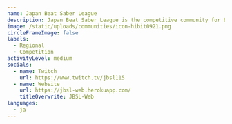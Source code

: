 ```yaml
---
name: Japan Beat Saber League
description: Japan Beat Saber League is the competitive community for Beat Saber in Japan.
image: /static/uploads/communities/icon-hibit0921.png
circleFrameImage: false
labels:
  - Regional
  - Competition
activityLevel: medium
socials:
  - name: Twitch
    url: https://www.twitch.tv/jbsl115
  - name: Website
    url: https://jbsl-web.herokuapp.com/
    titleOverwrite: JBSL-Web
languages:
  - ja
---
```

